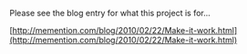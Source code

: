 Please see the blog entry for what this project is for...

[http://memention.com/blog/2010/02/22/Make-it-work.html](http://memention.com/blog/2010/02/22/Make-it-work.html)
